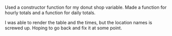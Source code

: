 Used a constructor function for my donut shop variable. Made a function for hourly totals and a function for daily totals.

I was able to render the table and the times, but the location names is screwed up. Hoping to go back and fix it at some point.
